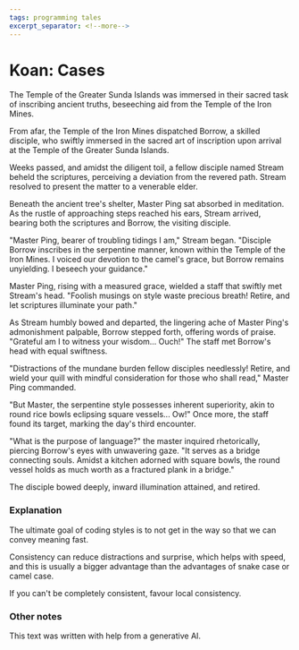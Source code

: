 ```yaml
---
tags: programming tales
excerpt_separator: <!--more-->
---
```


# Koan: Cases

The Temple of the Greater Sunda Islands was immersed in their sacred task of
inscribing ancient truths, beseeching aid from the Temple of the Iron Mines.

From afar, the Temple of the Iron Mines dispatched Borrow, a skilled disciple,
who swiftly immersed in the sacred art of inscription upon arrival at the Temple
of the Greater Sunda Islands.

<!--more-->

Weeks passed, and amidst the diligent toil, a fellow disciple named Stream
beheld the scriptures, perceiving a deviation from the revered path. Stream
resolved to present the matter to a venerable elder.

Beneath the ancient tree's shelter, Master Ping sat absorbed in meditation. As
the rustle of approaching steps reached his ears, Stream arrived, bearing both
the scriptures and Borrow, the visiting disciple.

"Master Ping, bearer of troubling tidings I am," Stream began. "Disciple Borrow
inscribes in the serpentine manner, known within the Temple of the Iron Mines. I
voiced our devotion to the camel's grace, but Borrow remains unyielding. I
beseech your guidance."

Master Ping, rising with a measured grace, wielded a staff that swiftly met
Stream's head. "Foolish musings on style waste precious breath! Retire, and let
scriptures illuminate your path."

As Stream humbly bowed and departed, the lingering ache of Master Ping's
admonishment palpable, Borrow stepped forth, offering words of praise. "Grateful
am I to witness your wisdom... Ouch!" The staff met Borrow's head with equal
swiftness.

"Distractions of the mundane burden fellow disciples needlessly! Retire, and
wield your quill with mindful consideration for those who shall read," Master
Ping commanded.

"But Master, the serpentine style possesses inherent superiority, akin to round
rice bowls eclipsing square vessels... Ow!" Once more, the staff found its
target, marking the day's third encounter.

"What is the purpose of language?" the master inquired rhetorically, piercing
Borrow's eyes with unwavering gaze. "It serves as a bridge connecting souls.
Amidst a kitchen adorned with square bowls, the round vessel holds as much worth
as a fractured plank in a bridge."

The disciple bowed deeply, inward illumination attained, and retired.


### Explanation

The ultimate goal of coding styles is to not get in the way so that
we can convey meaning fast.

Consistency can reduce distractions and surprise,
which helps with speed, and this is usually a bigger advantage than the
advantages of snake case or camel case.

If you can't be completely consistent, favour local consistency.

### Other notes

This text was written with help from a generative AI.


